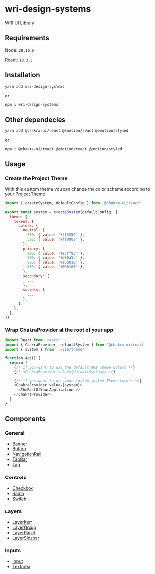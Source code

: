 # wri-design-systems

WRI UI Library

## Requirements

Node: `20.16.0`

React: `18.3.1`

## Installation

```
yarn add wri-design-systems
```

or

```
npm i wri-design-systems
```

## Other dependecies

```
yarn add @chakra-ui/react @emotion/react @emotion/styled
```

or

```
npm i @chakra-ui/react @emotion/react @emotion/styled
```

## Usage

### Create the Project Theme

With this custom theme you can change the color scheme according to your Project Theme

```js
import { createSystem, defaultConfig } from '@chakra-ui/react'

export const system = createSystem(defaultConfig, {
  theme: {
    tokens: {
      colors: {
        neutral: {
          300: { value: '#ff5252' },
          500: { value: '#ff0000' },
        },
        primary: {
          200: { value: '#93ff93' },
          500: { value: '#d80a5d' },
          600: { value: '#16b816' },
          700: { value: '#006100' },
        },
        secondary: {
          ...
        },
        success: {
          ...
        },
      },
    },
  },
})
```

### Wrap ChakraProvider at the root of your app

```js
import React from 'react'
import { ChakraProvider, defaultSystem } from '@chakra-ui/react'
import { system } from './lib/theme'

function App() {
  return (
    {/* if you want to use the default WRI Theme colors */}
    {/* <ChakraProvider value={defaultSystem}> */}

    {/* if you want to use your custom system Theme colors */}
    <ChakraProvider value={system}>
      <TheRestOfYourApplication />
    </ChakraProvider>
  )
}
```

## Components

### General

- [Banner](https://github.com/wri/wri-design-systems/tree/main/src/components/Banner)
- [Button](https://github.com/wri/wri-design-systems/tree/main/src/components/Button)
- [NavigationRail](https://github.com/wri/wri-design-systems/tree/main/src/components/NavigationRail)
- [TabBar](https://github.com/wri/wri-design-systems/tree/main/src/components/TabBar)
- [Tag](https://github.com/wri/wri-design-systems/tree/main/src/components/Tag)

### Controls

- [Checkbox](https://github.com/wri/wri-design-systems/tree/main/src/components/Checkbox)
- [Radio](https://github.com/wri/wri-design-systems/tree/main/src/components/Radio)
- [Switch](https://github.com/wri/wri-design-systems/tree/main/src/components/Switch)

### Layers

- [LayerItem](https://github.com/wri/wri-design-systems/tree/main/src/components/Layer/LayerItem)
- [LayerGroup](https://github.com/wri/wri-design-systems/tree/main/src/components/Layer/LayerGroup)
- [LayerPanel](https://github.com/wri/wri-design-systems/tree/main/src/components/Layer/LayerPanel)
- [LayerSidebar](https://github.com/wri/wri-design-systems/tree/main/src/components/Layer/LayerSidebar)

### Inputs

- [Input](https://github.com/wri/wri-design-systems/tree/main/src/components/Input)
- [Textarea](https://github.com/wri/wri-design-systems/tree/main/src/components/Textarea)
